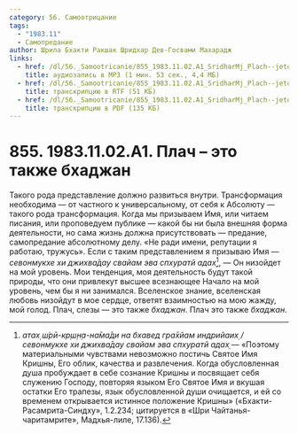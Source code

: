 ```yaml
---
category: 56. Самоотрицание
tags:
  - "1983.11"
  - Самопредание
author: Шрила Бхакти Ракшак Шридхар Дев-Госвами Махарадж
links:
  - href: /dl/56._Samootricanie/855_1983.11.02.A1_SridharMj_Plach--jeto_takzhe_bhadzhan.mp3
    title: аудиозапись в MP3 (1 мин. 53 сек., 4,4 МБ)
  - href: /dl/56._Samootricanie/855_1983.11.02.A1_SridharMj_Plach--jeto_takzhe_bhadzhan.rtf
    title: транскрипцию в RTF (51 КБ)
  - href: /dl/56._Samootricanie/855_1983.11.02.A1_SridharMj_Plach--jeto_takzhe_bhadzhan.pdf
    title: транскрипцию в PDF (135 КБ)
---
```


# 855. 1983.11.02.A1. Плач – это также бхаджан

Такого рода представление должно развиться внутри. Трансформация необходима — от частного к универсальному, от себя к Абсолюту — такого рода трансформация. Когда мы призываем Имя, или читаем писания, или проповедуем публике — какой бы ни была внешняя форма деятельности, но сама жизнь должна присутствовать — предание, самопредание абсолютному делу. «Не ради имени, репутации я работаю, тружусь». Если с таким представлением я призываю Имя — *севонмукхе хи джихва̄дау свайам эва спхуратй адах̣*[^_ftn1], — Он низойдет на мой уровень. Мои тенденция, моя деятельность будут такой природы, что они привлекут высшее всезнающее Начало на мой уровень, чем бы я ни занимался. Вселенское знание, вселенская любовь низойдут в мое сердце, ответят взаимностью на мою жажду, мой голод. Плач, слезы — это также *бхаджан*. Плач это также *бхаджан*.



[^_ftn1]: *атах̣ ш́рӣ-кр̣ш̣н̣а-на̄ма̄ди на бхавед гра̄хйам индрийаих̣ / севонмукхе хи джихва̄дау свайам эва спхуратй адах̣* — «Поэтому материальными чувствами невозможно постичь Святое Имя Кришны, Его облик, качества и развлечения. Когда обусловленная душа пробуждает в себе сознание Кришны и посвящает себя служению Господу, повторяя языком Его Святое Имя и вкушая остатки Его трапезы, язык обусловленной души очищается, и ей со временем открывается истинное положение Кришны» («Бхакти-Расамрита-Синдху», 1.2.234; цитируется в «Шри Чайтанья-чаритамрите», Мадхья-лиле, 17.136).

